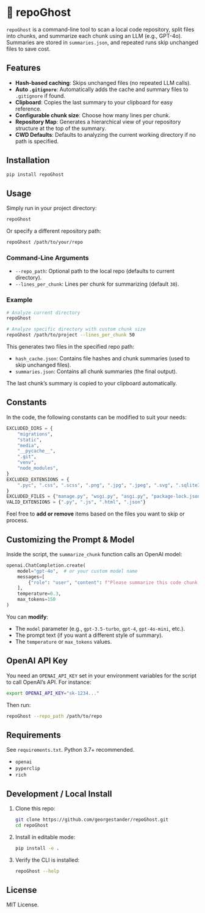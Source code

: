 # 👻 repoGhost

`repoGhost` is a command-line tool to scan a local code repository, split files into chunks, and summarize each chunk using an LLM (e.g., GPT-4o). Summaries are stored in `summaries.json`, and repeated runs skip unchanged files to save cost.

## Features

- **Hash-based caching**: Skips unchanged files (no repeated LLM calls).
- **Auto `.gitignore`**: Automatically adds the cache and summary files to `.gitignore` if found.
- **Clipboard**: Copies the last summary to your clipboard for easy reference.
- **Configurable chunk size**: Choose how many lines per chunk.
- **Repository Map**: Generates a hierarchical view of your repository structure at the top of the summary.
- **CWD Defaults**: Defaults to analyzing the current working directory if no path is specified.

## Installation

```bash
pip install repoGhost
```

## Usage

Simply run in your project directory:
```bash
repoGhost
```

Or specify a different repository path:
```bash
repoGhost /path/to/your/repo
```

### Command-Line Arguments
- `--repo_path`: Optional path to the local repo (defaults to current directory).
- `--lines_per_chunk`: Lines per chunk for summarizing (default `30`).

### Example

```bash
# Analyze current directory
repoGhost

# Analyze specific directory with custom chunk size
repoGhost /path/to/project --lines_per_chunk 50
```

This generates two files in the specified repo path:
- `hash_cache.json`: Contains file hashes and chunk summaries (used to skip unchanged files).
- `summaries.json`: Contains all chunk summaries (the final output).

The last chunk’s summary is copied to your clipboard automatically.

## Constants

In the code, the following constants can be modified to suit your needs:

```python
EXCLUDED_DIRS = {
    "migrations",
    "static",
    "media",
    "__pycache__",
    ".git",
    "venv",
    "node_modules",
}
EXCLUDED_EXTENSIONS = {
    ".pyc", ".css", ".scss", ".png", ".jpg", ".jpeg", ".svg", ".sqlite3"
}
EXCLUDED_FILES = {"manage.py", "wsgi.py", "asgi.py", "package-lock.json"}
VALID_EXTENSIONS = {".py", ".js", ".html", ".json"}
```

Feel free to **add or remove** items based on the files you want to skip or process.

## Customizing the Prompt & Model

Inside the script, the `summarize_chunk` function calls an OpenAI model:

```python
openai.ChatCompletion.create(
    model="gpt-4o",  # or your custom model name
    messages=[
        {"role": "user", "content": f"Please summarize this code chunk concisely:\n\n{chunk}"}
    ],
    temperature=0.3,
    max_tokens=150
)
```

You can **modify**:
- The `model` parameter (e.g., `gpt-3.5-turbo`, `gpt-4`, `gpt-4o-mini`, etc.).
- The prompt text (if you want a different style of summary).
- The `temperature` or `max_tokens` values.

## OpenAI API Key

You need an `OPENAI_API_KEY` set in your environment variables for the script to call OpenAI’s API. For instance:

```bash
export OPENAI_API_KEY="sk-1234..."
```

Then run:

```bash
repoGhost --repo_path /path/to/repo
```

## Requirements

See `requirements.txt`. Python 3.7+ recommended.

- `openai`
- `pyperclip`
- `rich`

## Development / Local Install

1. Clone this repo:
   ```bash
   git clone https://github.com/georgestander/repoGhost.git
   cd repoGhost
   ```
2. Install in editable mode:
   ```bash
   pip install -e .
   ```
3. Verify the CLI is installed:
   ```bash
   repoGhost --help
   ```

## License

MIT License.
